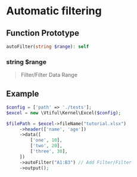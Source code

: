 # Automatic filtering

## **Function Prototype**

```php
autoFilter(string $range): self
```

### **string $range**

> Filter/Filter Data Range

## Example

```php
$config = ['path' => './tests'];
$excel = new \Vtiful\Kernel\Excel($config);

$filePath = $excel->fileName("tutorial.xlsx")
     ->header(['name', 'age'])
     ->data([
         ['one', 10],
         ['two', 20],
         ['three', 30],
     ])
     ->autoFilter("A1:B3") // Add Filter/Filter
     ->output();
```